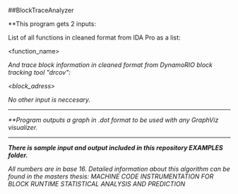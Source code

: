 ##BlockTraceAnalyzer

**This program gets 2 inputs:

List of all functions in cleaned format from IDA Pro as a list:

<function_name> <address> <length>

And trace block information in cleaned format from DynamoRIO block tracking tool "drcov":

<block_adress>

No other input is neccesary.

---------------------------------

**Program outputs a graph in .dot format to be used with any GraphViz visualizer.

----------------------

**There is sample input and output included in this repository EXAMPLES folder.**

All numbers are in base 16. Detailed information about this algorithm can be found in the masters thesis:
*MACHINE CODE INSTRUMENTATION FOR BLOCK RUNTIME STATISTICAL ANALYSIS AND PREDICTION*
